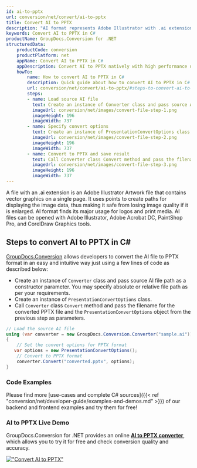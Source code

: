 ```yaml
---
id: ai-to-pptx
url: conversion/net/convert/ai-to-pptx
title: Convert AI to PPTX
description: "AI format represents Adobe Illustrator with .ai extension. Learn how to convert AI to PPTX file programmatically in C# language using GroupDocs.Conversion for .NET library."
keywords: Convert AI to PPTX in C#
productName: GroupDocs.Conversion for .NET
structuredData:
    productCode: conversion
    productPlatform: net
    appName: Convert AI to PPTX in C#
    appDescription: Convert AI to PPTX natively with high performance using C# language and server side GroupDocs.Conversion for .NET APIs, without the use of any software like Microsoft or Open Office.
    howTo:
        name: How to convert AI to PPTX in C# 
        description: Quick guide about how to convert AI to PPTX in C# with high performance and accuracy.
        url: conversion/net/convert/ai-to-pptx/#steps-to-convert-ai-to-pptx-in-c
        steps:
        - name: Load source AI file 
          text: Create an instance of Converter class and pass source AI file path as a constructor parameter. You may specify absolute or relative file path as per your requirements. 
          imageUrl: conversion/net/images/convert-file-step-1.png
          imageHeight: 196
          imageWidth: 737
        - name: Specify convert options 
          text: Create an instance of PresentationConvertOptions class.
          imageUrl: conversion/net/images/convert-file-step-2.png
          imageHeight: 196
          imageWidth: 737
        - name: Convert to PPTX and save result 
          text: Call Converter class Convert method and pass the filename for the converted HTML file and the PresentationConvertOptions object from the previous step as parameters.
          imageUrl: conversion/net/images/convert-file-step-3.png
          imageHeight: 196
          imageWidth: 737
---
```


A file with an .ai extension is an Adobe Illustrator Artwork file that contains vector graphics on a single page. It uses points to create paths for displaying the image data, thus making it safe from losing image quality if it is enlarged. AI format finds its major usage for logos and print media. AI files can be opened with Adobe Illustrator, Adobe Acrobat DC, PaintShop Pro, and CorelDraw Graphics tools.

## Steps to convert AI to PPTX in C#

[GroupDocs.Conversion](https://products.groupdocs.com/conversion/net) allows developers to convert the AI file to PPTX format in an easy and intuitive way just using a few lines of code as described below:

* Create an instance of `Converter` class and pass source AI file path as a constructor parameter. You may specify absolute or relative file path as per your requirements. 
* Create an instance of `PresentationConvertOptions` class.
* Call `Converter` class `Convert` method and pass the filename for the converted PPTX file and the `PresentationConvertOptions` object from the previous step as parameters.

```csharp
// Load the source AI file
using (var converter = new GroupDocs.Conversion.Converter("sample.ai"))
{
    // Set the convert options for PPTX format
   var options = new PresentationConvertOptions();
    // Convert to PPTX format
    converter.Convert("converted.pptx", options);
}
```

### Code Examples

Please find more [use-cases and complete C# sources]({{< ref "conversion/net/developer-guide/examples-and-demos.md" >}}) of our backend and frontend examples and try them for free!

### AI to PPTX Live Demo

GroupDocs.Conversion for .NET provides an online [**AI to PPTX converter**](https://products.groupdocs.app/conversion/ai-to-pptx), which allows you to try it for free and check conversion quality and accuracy.

[!["Convert AI to PPTX"](conversion/net/images/convert-to-pptx/convert-ai-to-pptx.png)](https://products.groupdocs.app/conversion/ai-to-pptx)